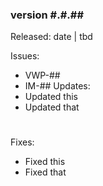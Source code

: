 ### version #.#.##
Released: date | tbd

Issues:
 - VWP-##
 - IM-##
Updates:
 - Updated this
 - Updated that
#
Fixes:
 - Fixed this
 - Fixed that